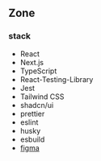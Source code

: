 ## Zone

### stack

- React
- Next.js
- TypeScript
- React-Testing-Library
- Jest
- Tailwind CSS
- shadcn/ui
- prettier
- eslint
- husky
- esbuild
- [figma](https://www.figma.com/file/xSZbYmI12yIYedSz44ujBT/%E7%84%A1%E9%A1%8C?type=design&node-id=0%3A1&mode=design&t=302g3MNLAux3fCXu-1) 
